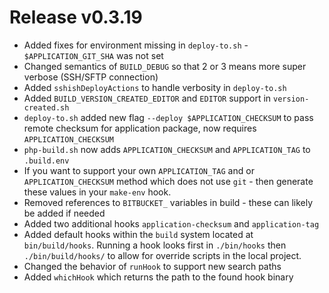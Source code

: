 # Release v0.3.19

- Added fixes for environment missing in `deploy-to.sh` - `$APPLICATION_GIT_SHA` was not set
- Changed semantics of `BUILD_DEBUG` so that 2 or 3 means more super verbose (SSH/SFTP connection)
- Added `sshishDeployActions` to handle verbosity in `deploy-to.sh`
- Added `BUILD_VERSION_CREATED_EDITOR` and `EDITOR` support in `version-created.sh`
- `deploy-to.sh` added new flag `--deploy $APPLICATION_CHECKSUM` to pass remote checksum for application package, now requires `APPLICATION_CHECKSUM`
- `php-build.sh` now adds `APPLICATION_CHECKSUM` and `APPLICATION_TAG` to `.build.env`
- If you want to support your own `APPLICATION_TAG` and or `APPLICATION_CHECKSUM` method which does not use `git` - then generate these values in your `make-env` hook.
- Removed references to `BITBUCKET_` variables in build - these can likely be added if needed
- Added two additional hooks `application-checksum` and `application-tag`
- Added default hooks within the `build` system located at `bin/build/hooks`. Running a hook looks first in `./bin/hooks` then `./bin/build/hooks/` to allow for override scripts in the local project.
- Changed the behavior of `runHook` to support new search paths
- Added `whichHook` which returns the path to the found hook binary
